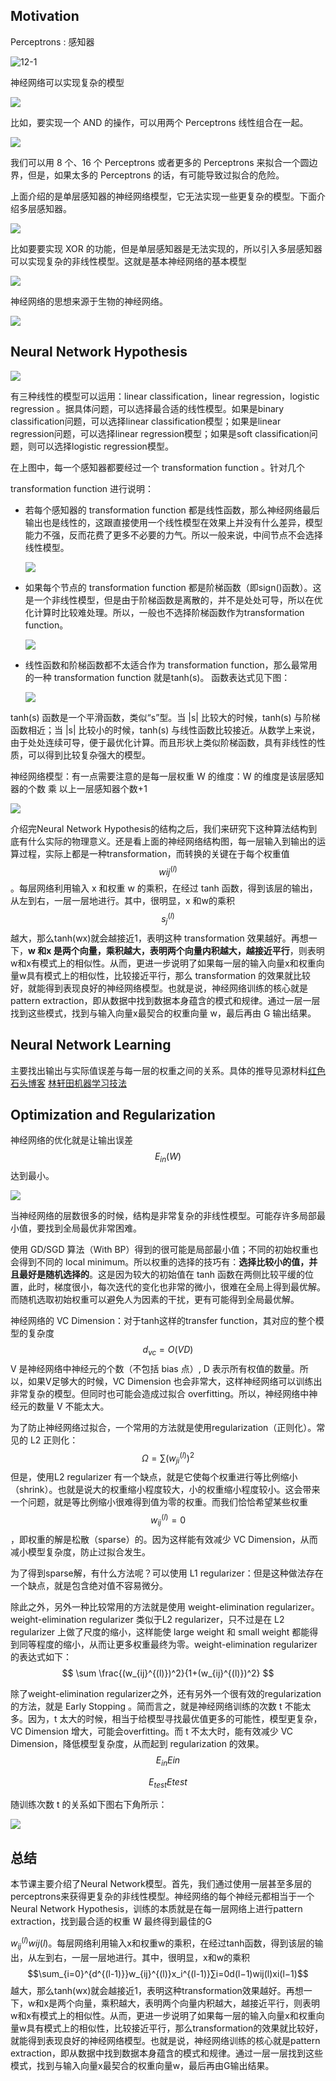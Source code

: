 ## Motivation

Perceptrons : 感知器

![12-1](./images/12-11.jpg)

神经网络可以实现复杂的模型

![](./images/12-13.jpg)

比如，要实现一个 AND 的操作，可以用两个 Perceptrons  线性组合在一起。

![](./images/12-12.jpg)

我们可以用 8 个、16 个 Perceptrons 或者更多的 Perceptrons 来拟合一个圆边界，但是，如果太多的 Perceptrons  的话，有可能导致过拟合的危险。

上面介绍的是单层感知器的神经网络模型，它无法实现一些更复杂的模型。下面介绍多层感知器。

![](./images/12-14.jpg)

比如要要实现 XOR 的功能，但是单层感知器是无法实现的，所以引入多层感知器可以实现复杂的非线性模型。这就是基本神经网络的基本模型

![](./images/12-14.jpg)

神经网络的思想来源于生物的神经网络。

![](./images/12-15.jpg)



## Neural Network Hypothesis

![](./images/12-16.jpg)

有三种线性的模型可以运用：linear classification，linear regression，logistic regression 。据具体问题，可以选择最合适的线性模型。如果是binary classification问题，可以选择linear classification模型；如果是linear regression问题，可以选择linear regression模型；如果是soft classification问题，则可以选择logistic regression模型。

在上图中，每一个感知器都要经过一个 transformation function 。针对几个

 transformation function 进行说明：

- 若每个感知器的  transformation function 都是线性函数，那么神经网络最后输出也是线性的，这跟直接使用一个线性模型在效果上并没有什么差异，模型能力不强，反而花费了更多不必要的力气。所以一般来说，中间节点不会选择线性模型。

  ![](./images/12-17.jpg)

- 如果每个节点的 transformation function 都是阶梯函数（即sign()函数）。这是一个非线性模型，但是由于阶梯函数是离散的，并不是处处可导，所以在优化计算时比较难处理。所以，一般也不选择阶梯函数作为transformation function。

  ![](./images/12-18.jpg)

- 线性函数和阶梯函数都不太适合作为 transformation function，那么最常用的一种 transformation function 就是tanh(s)。 函数表达式见下图：

  ![](./images/12-19.jpg)

tanh(s) 函数是一个平滑函数，类似“s”型。当 |s| 比较大的时候，tanh(s) 与阶梯函数相近；当 |s| 比较小的时候，tanh(s) 与线性函数比较接近。从数学上来说，由于处处连续可导，便于最优化计算。而且形状上类似阶梯函数，具有非线性的性质，可以得到比较复杂强大的模型。



神经网络模型：有一点需要注意的是每一层权重 W 的维度：W 的维度是该层感知器的个数 乘 以上一层感知器个数+1

![](./images/12-20.jpg)

介绍完Neural Network Hypothesis的结构之后，我们来研究下这种算法结构到底有什么实际的物理意义。还是看上面的神经网络结构图，每一层输入到输出的运算过程，实际上都是一种transformation，而转换的关键在于每个权重值
$$
w{ij}^{(l)}
$$
。每层网络利用输入 x 和权重 w 的乘积，在经过 tanh 函数，得到该层的输出，从左到右，一层一层地进行。其中，很明显，x 和w的乘积
$$
s_{j}^{(l)}
$$
越大，那么tanh(wx)就会越接近1，表明这种 transformation 效果越好。再想一下，**w 和x 是两个向量，乘积越大，表明两个向量内积越大，越接近平行**，则表明w和x有模式上的相似性。从而，更进一步说明了如果每一层的输入向量x和权重向量w具有模式上的相似性，比较接近平行，那么 transformation 的效果就比较好，就能得到表现良好的神经网络模型。也就是说，神经网络训练的核心就是pattern extraction，即从数据中找到数据本身蕴含的模式和规律。通过一层一层找到这些模式，找到与输入向量x最契合的权重向量 w，最后再由 G 输出结果。

## Neural Network Learning

主要找出输出与实际值误差与每一层的权重之间的关系。具体的推导见源材料[红色石头博客](https://redstonewill.com/682/) [林轩田机器学习技法](https://www.bilibili.com/video/av36760800/?p=49)

## Optimization and Regularization

神经网络的优化就是让输出误差
$$
E_{in}(W)
$$
达到最小。

![](./images/22-8.png)

当神经网络的层数很多的时候，结构是非常复杂的非线性模型。可能存许多局部最小值，要找到全局最优非常困难。

使用 GD/SGD 算法（With BP）得到的很可能是局部最小值；不同的初始权重也会得到不同的 local minimum。所以权重的选择的技巧有：**选择比较小的值，并且最好是随机选择的**。这是因为较大的初始值在 tanh 函数在两侧比较平缓的位置，此时，梯度很小，每次迭代的变化也非常的微小，很难在全局上得到最优解。而随机选取初始权重可以避免人为因素的干扰，更有可能得到全局最优解。

神经网络的 VC Dimension：对于tanh这样的transfer function，其对应的整个模型的复杂度
$$
d_{vc}=O(VD)
$$
V 是神经网络中神经元的个数（不包括 bias 点）, D 表示所有权值的数量。所以，如果V足够大的时候，VC Dimension 也会非常大，这样神经网络可以训练出非常复杂的模型。但同时也可能会造成过拟合 overfitting。所以，神经网络中神经元的数量 V 不能太大。

为了防止神经网络过拟合，一个常用的方法就是使用regularization（正则化）。常见的 L2 正则化：
$$
\Omega = \sum(w_{ji}^{(l)})^2
$$
但是，使用L2 regularizer 有一个缺点，就是它使每个权重进行等比例缩小（shrink）。也就是说大的权重缩小程度较大，小的权重缩小程度较小。这会带来一个问题，就是等比例缩小很难得到值为零的权重。而我们恰恰希望某些权重
$$
w_{ij}^{(l)}=0
$$
，即权重的解是松散（sparse）的。因为这样能有效减少 VC Dimension，从而减小模型复杂度，防止过拟合发生。

为了得到sparse解，有什么方法呢？可以使用 L1 regularizer：但是这种做法存在一个缺点，就是包含绝对值不容易微分。

除此之外，另外一种比较常用的方法就是使用 weight-elimination regularizer。weight-elimination regularizer 类似于L2 regularizer，只不过是在 L2 regularizer 上做了尺度的缩小，这样能使 large weight 和 small weight 都能得到同等程度的缩小，从而让更多权重最终为零。weight-elimination regularizer 的表达式如下：
$$
\sum \frac{(w_{ij}^{(l)})^2}{1+(w_{ij}^{(l)})^2}
$$


除了weight-elimination regularizer之外，还有另外一个很有效的regularization 的方法，就是 Early Stopping 。简而言之，就是神经网络训练的次数 t 不能太多。因为，t 太大的时候，相当于给模型寻找最优值更多的可能性，模型更复杂，VC Dimension 增大，可能会overfitting。而 t 不太大时，能有效减少 VC Dimension，降低模型复杂度，从而起到 regularization 的效果。
$$
E_{in}Ein
$$

$$
E_{test}Etest
$$

随训练次数 t 的关系如下图右下角所示：

![](./images/25-4.png)

## 总结

本节课主要介绍了Neural Network模型。首先，我们通过使用一层甚至多层的perceptrons来获得更复杂的非线性模型。神经网络的每个神经元都相当于一个Neural Network Hypothesis，训练的本质就是在每一层网络上进行pattern extraction，找到最合适的权重 W 最终得到最佳的G 


$w_{ij}^{(l)}wij(l)​$。每层网络利用输入x和权重w的乘积，在经过tanh函数，得到该层的输出，从左到右，一层一层地进行。其中，很明显，x和w的乘积$$\sum_{i=0}^{d^{(l-1)}}w_{ij}^{(l)}x_i^{(l-1)}∑i=0d(l−1)wij(l)xi(l−1)​$$越大，那么tanh(wx)就会越接近1，表明这种transformation效果越好。再想一下，w和x是两个向量，乘积越大，表明两个向量内积越大，越接近平行，则表明w和x有模式上的相似性。从而，更进一步说明了如果每一层的输入向量x和权重向量w具有模式上的相似性，比较接近平行，那么transformation的效果就比较好，就能得到表现良好的神经网络模型。也就是说，神经网络训练的核心就是pattern extraction，即从数据中找到数据本身蕴含的模式和规律。通过一层一层找到这些模式，找到与输入向量x最契合的权重向量w，最后再由G输出结果。